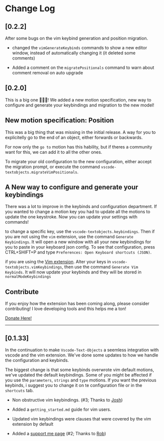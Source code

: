 # Change Log

## [0.2.2]

After some bugs on the vim keybind generation and position migration.

-    changed the `vimGenerateKeybinds` commands to show a new editor window, instead of automatically changing it (it deleted some comments)

-    Added a comment on the `migratePositionals` command to warn about comment removal on auto upgrade

## [0.2.0]

This is a big one 🎊🎊🎊! We added a new motion specification, new way to configure and generate your keybindings and migration to the new model!

## New motion specification: Position

This was a big thing that was missing in the initial release. A way for you to explicitelly go to the end of an object, either forwards or backwards.

For now only the `go to` motion has this hability, but if theres a community want for this, we can add it to all the other ones.

To migrate your old configuration to the new configuration, either accept the migration prompt, or execute the command `vscode-textobjects.migrateVimPositionals`.

## A New way to configure and generate your keybindings

There was a lot to improve in the keybinds and configuration department. If you wanted to change a motion key you had to update all the motions to update the one keystroke. Now you can update your settings with commands!

to change a specific key, use the `vscode-textobjects.keybindings`. Then if you are not using the `vim` extension, use the command `Generate Keybindings`. It will open a new window with all your new keybindings for you to paste in your keyboard json config. To see that configuration, press CTRL+SHIFT+P and type `Preferences: Open Keyboard shortcuts (JSON)`.

if you are using the [Vim extension](https://marketplace.visualstudio.com/items?itemName=vscodevim.vim). Alter your keys in `vscode-textobjects.vimKeybindings`, then use the command `Generate Vim Keybinds`. It will now update your keybinds and they will be stored in `normalModeKeybindings`

## Contribute

If you enjoy how the extension has been coming along, please consider contributing! I love developing tools and this helps me a ton!

[Donate Here!](https://ko-fi.com/rodrigoscola)

---

## [0.1.33]

In the continuation to make `Vscode-Text-Objects` a seemless integration with vscode and the vim extension. We've done some updates to how we handle the configuration and keybinds.

The biggest change is that some keybinds overwrote vim default motions, we've updated the default keybindings. Some of you might be affected if you use the `parameters`, `strings` and `type` motions. If you want the previous keybinds, i suggest you to change it on te configuration file or in the `shortcuts` tab.

-    Non obstructive vim keybindings. (#3; Thanks to [Josh](https://github.com/JoshPaulie))

-    Added a `getting_started.md` guide for vim users.

-    Updated vim keybindings were clauses that were covered by the vim extension by default

-    Added a [support me page](https://ko-fi.com/rodrigoscola) (#2; Thanks to [Rob](https://github.com/RobPruzan))
